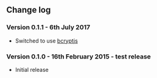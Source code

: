 ## Change log


### Version 0.1.1 - 6th July 2017

 * Switched to use [bcryptjs](https://github.com/dcodeIO/bcrypt.js)


### Version 0.1.0 - 16th February 2015 - test release

 * Initial release
